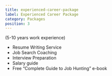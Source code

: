 ```yaml
---
title: experienced-career-package
label: Experienced Career Package
category: Packages
position: 3
---
```

(5-10 years work experience)

* Resume Writing Service
* Job Search Coaching
* Interview Preparation
* Salary guide
* Free “Complete Guide to Job Hunting” e-book
